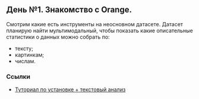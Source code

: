 ## День №1. Знакомство с Orange.
Смотрим какие есть инструменты на неосновном датасете. 
Датасет планирую найти мультимодальный, чтобы показать какие описательные статистики о данных можно собрать по:
* тексту;
* картинкам;
* числам.



### Ссылки
* [Туториал по установке + текстовый анализ](https://hcommons.org/app/uploads/sites/1001924/2020/07/intro-to-orange-tutorial-part-1.pdf)

